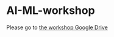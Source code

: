 # AI-ML-workshop

Please go to [the workshop Google Drive](https://drive.google.com/drive/folders/13ZRGq2kEod0W8zYV3njIJFoHcUCZwrRG?usp=sharing)
